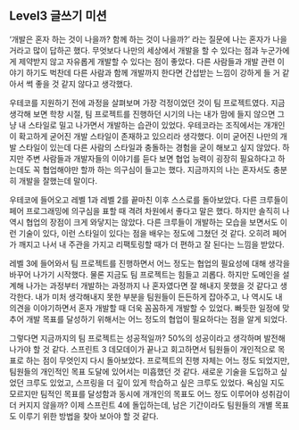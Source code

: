 ## Level3 글쓰기 미션

‘개발은 혼자 하는 것이 나을까? 함께 하는 것이 나을까?’ 라는 질문에 나는 혼자가 나을 거라고 많이 답하곤 했다. 무엇보다 나만의 세상에서 개발을 할 수 있다는 점과 누군가에게 제약받지 않고 자유롭게 개발할 수 있다는 점이 좋았다. 다른 사람들과 개발 관련 이야기 하기도 벅찬데 다른 사람과 함께 개발까지 한다면 간섭받는 느낌이 강하게 들 거 같아서 썩 좋을 것 같지 않다고 생각했다.

우테코를 지원하기 전에 과정을 살펴보며 가장 걱정이었던 것이 팀 프로젝트였다. 지금 생각해 보면 학창 시절, 팀 프로젝트를 진행하던 시기의 나는 내가 맘에 들지 않으면 그냥 내 스타일로 밀고 나가면서 개발하는 습관이 있었다. 우테코라는 조직에서는 개개인이 확고하게 굳어진 개발 스타일이 존재하고 있으리라 생각했다. 이미 굳어진 나만의 개발 스타일이 있는데 다른 사람의 스타일과 충돌하는 경험을 굳이 해보고 싶지 않았다. 하지만 주변 사람들과 개발자들의 이야기를 듣다 보면 협업 능력이 굉장히 필요하다고 하는데도 꼭 협업해야만 할까 하는 의구심이 들고는 했다. 지금까지의 나는 혼자서도 충분히 개발을 잘했는데 말이다.

우테코에 들어오고 레벨 1과 레벨 2를 끝마친 이후 스스로를 돌아보았다. 다른 크루들이 페어 프로그래밍에 의구심을 표할 때 격려 차원에서 좋다고 말은 했다. 하지만 솔직히 나 역시 협업의 장점이 크게 와닿지는 않았다. 다른 크루들이 개발하는 모습을 보면서도 이런 기술이 있다, 이런 스타일이 있다는 점을 배우는 정도에 그쳤던 것 같다. 오히려 페어가 깨지고 나서 내 주관을 가지고 리팩토링할 때가 더 편하고 잘 된다는 느낌을 받았다. 

레벨 3에 들어와서 팀 프로젝트를 진행하면서 어느 정도는 협업의 필요성에 대해 생각을 바꾸어 나가기 시작했다. 물론 지금도 팀 프로젝트는 힘들고 괴롭다. 하지만 도메인을 설계해 나가는 과정부터 개발하는 과정까지 나 혼자였다면 잘 해내지 못했을 것 같다고 생각한다. 내가 미처 생각해내지 못한 부분을 팀원들이 든든하게 잡아주고, 나 역시도 내 의견을 이야기하면서 혼자 개발할 때 더욱 꼼꼼하게 개발할 수 있었다. 빠듯한 일정에 맞추어 개발 목표를 달성하기 위해서는 어느 정도의 협업이 필요하다는 점을 알게 되었다. 

그렇다면 지금까지의 팀 프로젝트는 성공적일까? 50%의 성공이라고 생각하며 발전해 나가야 할 것 같다. 스프린트 3 데모데이가 끝나고 회고하면서 팀원들이 개인적으로 목표로 하는 점이 무엇인지 다시 돌아보았다. 프로젝트의 진행 자체는 어느 정도 되었지만, 팀원들의 개인적인 목표 도달에 있어서는 미흡했던 것 같다. 새로운 기술을 도입하고 싶었던 크루도 있었고, 스프링을 더 깊이 있게 학습하고 싶은 크루도 있었다. 욕심일 지도 모르지만 팀적인 목표를 달성함과 동시에 개개인의 목표도 어느 정도 이루어야 성취감이 더 커지지 않을까? 이제 스프린트 4에 돌입하는데, 남은 기간이라도 팀원들의 개별 목표도 이루기 위한 방법을 찾아 보아야 할 것 같다.
